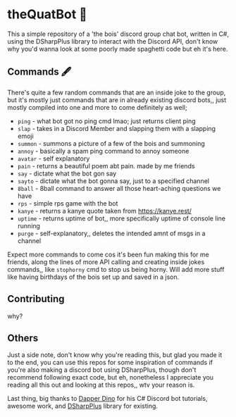 # theQuatBot 🤖

This a simple repository of a 'the bois' discord group chat bot, written in C#, using the DSharpPlus library to interact with the Discord API, don't know why you'd wanna look at some poorly made spaghetti code but eh it's here.

## Commands 🖋

There's quite a few random commands that are an inside joke to the group, but it's mostly just commands that are in already existing discord bots,, just mostly compiled into one and more to come definitely as well;

- `ping` - what bot got no ping cmd lmao; just returns     client ping
- `slap` - takes in a Discord Member and slapping them with a slapping emoji
- `summon` - summons a picture of a few of the bois and summoning
- `annoy` - basically a spam ping command to annoy someone 
- `avatar` - self explanatory
- `pain` - returns a beautiful poem abt pain. made by me friends
- `say` - dictate what the bot gon say
- `sayto` - dictate what the bot gonna say, just to a specified channel
- `8ball` - 8ball command to answer all those heart-aching questions we have
- `rps` - simple rps game with the bot
- `kanye` - returns a kanye quote taken from <https://kanye.rest/>
- `uptime` - returns uptime of bot,, more specifically uptime of console line running
- `purge` - self-explanatory,, deletes the intended amnt of msgs in a channel

Expect more commands to come cos it's been fun making this for me friends, along the lines of more API calling and creating inside jokes commands,, like `stophorny` cmd to stop us being horny. Will add more stuff like having birthdays of the bois set up and saved in a json.

## Contributing

why?

## Others
Just a side note, don't know why you're reading this, but glad you made it to the end, you can use this repos for some inspiration of commands if you're also making a discord bot using DSharpPlus, though don't recommend following exact code, but eh, nonetheless I appreciate you reading all this out and looking at this repos,, wtv your reason is.

Last thing, big thanks to [Dapper Dino](https://www.youtube.com/c/DapperDinoCodingTutorials) for his C# Discord bot tutorials, awesome work, and [DSharpPlus](https://github.com/DSharpPlus) library for existing.
